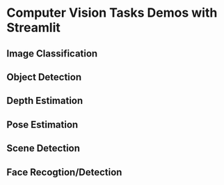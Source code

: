 # Computer Vision Tasks Demos with Streamlit

## Image Classification

## Object Detection


## Depth Estimation

## Pose Estimation

## Scene Detection

## Face Recogtion/Detection
